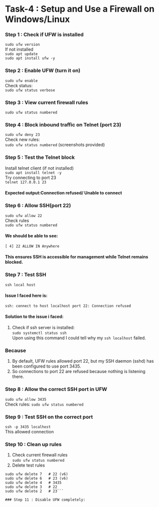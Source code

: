 # Task-4 : Setup and Use a Firewall on Windows/Linux

### Step 1 : Check if UFW is installed
`sudo ufw version` <br>
If not installed <br>
`sudo apt update`  <br>
`sudo apt install ufw -y`

### Step 2 : Enable UFW (turn it on)
`sudo ufw enable` <br>
Check status: <br>
`sudo ufw status verbose`

### Step 3 : View current firewall rules
`sudo ufw status numbered`

### Step 4 : Block inbound traffic on Telnet (port 23)
`sudo ufw deny 23` <br>
Check new rules: <br>
`sudo ufw status numbered`
(screenshots provided)

### Step 5 : Test the Telnet block
Install telnet client (if not installed)<br>
`sudo apt install telnet -y` <br>
Try connecting to port 23 <br>
`telnet 127.0.0.1 23`
#### Expected output:Connection refused/ Unable to connect

### Step 6 : Allow SSH(port 22)
`sudo ufw allow 22` <br>
Check rules <br>
`sudo ufw status numbered`
#### We should be able to see: 
`[ 4] 22 ALLOW IN Anywhere`
#### This ensures SSH is accessible for management while Telnet remains blocked.

### Step 7 : Test SSH
`ssh local host`
#### Issue I faced here is:
`ssh: connect to host localhost port 22: Connection refused`
#### Solution to the issue i faced:
1. Check if ssh server is installed: <br>
`sudo systemctl status ssh` <br>
Upon using this command I could tell why my `ssh localhost` failed. <br>
### Because
1. By default, UFW rules allowed port 22, but my SSH daemon (sshd) has been configured to use port 3435.
2. So connections to port 22 are refused because nothing is listening there.

### Step 8 : Allow the correct SSH port in UFW
`sudo ufw allow 3435` <br>
Check rules: 
`sudo ufw status numbered`

### Step 9 : Test SSH on the correct port
`ssh -p 3435 localhost`<br>
This allowed connection

### Step 10 : Clean up rules
1. Check current firewall rules <br>
`sudo ufw status numbered`
2. Delete test rules <br>
```sudo ufw delete 8   # 3435 (v6)
sudo ufw delete 7   # 22 (v6)
sudo ufw delete 6   # 23 (v6)
sudo ufw delete 4   # 3435
sudo ufw delete 3   # 22
sudo ufw delete 2   # 23```

### Step 11 : Disable UFW completely:


